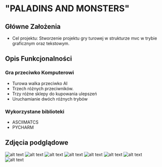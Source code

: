 # "PALADINS AND MONSTERS"

## Główne Założenia
- Cel projektu: Stworzenie projektu gry turowej w strukturze mvc w trybie graficznym oraz tekstowym.

## Opis Funkcjonalności
### Gra przeciwko Komputerowi
- Turowa walka przeciwko AI
- Trzech różnych przeciwników.
- Trzy różne sklepy do kupowania ulepszeń
- Uruchamianie dwóch różnych trybów

### Wykorzystane biblioteki
- ASCIIMATCS
- PYCHARM
## Zdjęcia podglądowe
![alt text](https://i.imgur.com/hCX4RFr.png)
![alt text](https://i.imgur.com/oEp37rA.png)
![alt text](https://i.imgur.com/QP0T0hW.png)
![alt text](https://i.imgur.com/nVuVfBO.png)
![alt text](https://i.imgur.com/J4YR61P.png)
![alt text](https://i.imgur.com/uouFMls.png)
![alt text](https://i.imgur.com/N9YIpND.png)
![alt text](https://i.imgur.com/g1CGV5p.png)
